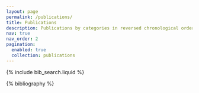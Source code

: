 ```yaml
---
layout: page
permalink: /publications/
title: Publications
description: Publications by categories in reversed chronological order. Generated by jekyll-scholar.
nav: true
nav_order: 2
pagination:
  enabled: true
  collection: publications
---
```


<!-- _pages/publications.md -->

<!-- Bibsearch Feature -->

{% include bib_search.liquid %}

<div class="publications">

{% bibliography %}

</div>
